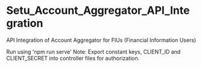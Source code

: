 # Setu_Account_Aggregator_API_Integration
API Integration of Account Aggregator for FIUs (Financial Information Users)

Run using 'npm run serve'
Note: Export constant keys, CLIENT_ID and CLIENT_SECRET into controller files for authorization.
